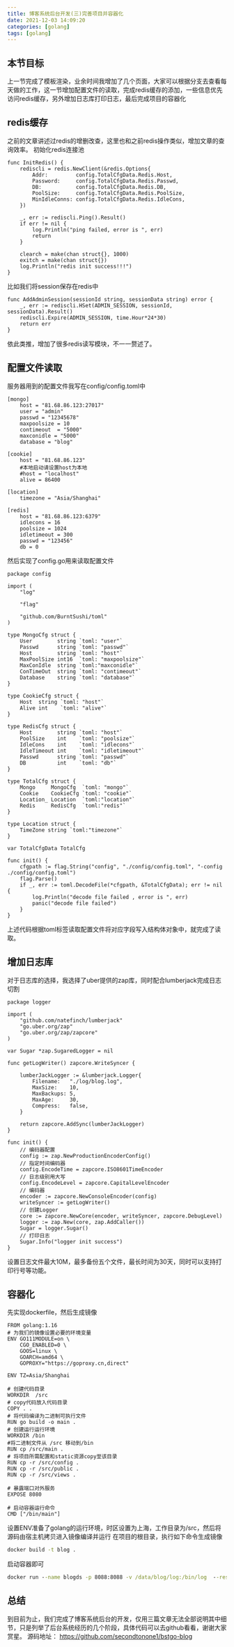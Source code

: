 ```yaml
---
title: 博客系统后台开发(三)完善项目并容器化
date: 2021-12-03 14:09:20
categories: [golang]
tags: [golang]
---
```

## 本节目标
上一节完成了模板渲染，业余时间我增加了几个页面，大家可以根据分支去查看每天做的工作，这一节增加配置文件的读取，完成redis缓存的添加，一些信息优先访问redis缓存，另外增加日志库打印日志，最后完成项目的容器化
<!--more-->
## redis缓存
之前的文章讲述过redis的增删改查，这里也和之前redis操作类似，增加文章的查询效率。
初始化redis连接池
``` golang
func InitRedis() {
	rediscli = redis.NewClient(&redis.Options{
		Addr:         config.TotalCfgData.Redis.Host,
		Password:     config.TotalCfgData.Redis.Passwd,
		DB:           config.TotalCfgData.Redis.DB,
		PoolSize:     config.TotalCfgData.Redis.PoolSize,
		MinIdleConns: config.TotalCfgData.Redis.IdleCons,
	})

	_, err := rediscli.Ping().Result()
	if err != nil {
		log.Println("ping failed, error is ", err)
		return
	}

	clearch = make(chan struct{}, 1000)
	exitch = make(chan struct{})
	log.Println("redis init success!!!")
}
```
比如我们将session保存在redis中
``` golang
func AddAdminSession(sessionId string, sessionData string) error {
	_, err := rediscli.HSet(ADMIN_SESSION, sessionId, sessionData).Result()
	rediscli.Expire(ADMIN_SESSION, time.Hour*24*30)
	return err
}
```
依此类推，增加了很多redis读写模块，不一一赘述了。
## 配置文件读取
服务器用到的配置文件我写在config/config.toml中
``` golang
[mongo]
    host = "81.68.86.123:27017"
    user = "admin"
    passwd = "12345678"
    maxpoolsize = 10
    contimeout  = "5000"
    maxconidle = "5000"
    database = "blog"

[cookie]
    host = "81.68.86.123"
    #本地启动请设置host为本地
    #host = "localhost"
    alive = 86400

[location]
    timezone = "Asia/Shanghai"

[redis]
    host = "81.68.86.123:6379"
    idlecons = 16
    poolsize = 1024
    idletimeout = 300
    passwd = "123456"
    db = 0
```
然后实现了config.go用来读取配置文件
``` golang
package config

import (
	"log"

	"flag"

	"github.com/BurntSushi/toml"
)

type MongoCfg struct {
	User        string `toml: "user"`
	Passwd      string `toml: "passwd"`
	Host        string `toml: "host"`
	MaxPoolSize int16  `toml: "maxpoolsize"`
	MaxConIdle  string `toml:"maxconidle"`
	ConTimeOut  string `toml: "contimeout"`
	Database    string `toml: "database"`
}

type CookieCfg struct {
	Host  string `toml: "host"`
	Alive int    `toml: "alive"`
}

type RedisCfg struct {
	Host        string `toml: "host"`
	PoolSize    int    `toml: "poolsize"`
	IdleCons    int    `toml: "idlecons"`
	IdleTimeout int    `toml: "idletimeout"`
	Passwd      string `toml: "passwd"`
	DB          int    `toml: "db"`
}

type TotalCfg struct {
	Mongo     MongoCfg  `toml: "mongo"`
	Cookie    CookieCfg `toml: "cookie"`
	Location_ Location  `toml:"location"`
	Redis     RedisCfg  `toml:"redis"`
}

type Location struct {
	TimeZone string `toml:"timezone"`
}

var TotalCfgData TotalCfg

func init() {
	cfgpath := flag.String("config", "./config/config.toml", "-config ./config/config.toml")
	flag.Parse()
	if _, err := toml.DecodeFile(*cfgpath, &TotalCfgData); err != nil {
		log.Println("decode file failed , error is ", err)
		panic("decode file failed")
	}
}
```
上述代码根据toml标签读取配置文件将对应字段写入结构体对象中，就完成了读取。
## 增加日志库
对于日志库的选择，我选择了uber提供的zap库，同时配合lumberjack完成日志切割
``` golang
package logger

import (
	"github.com/natefinch/lumberjack"
	"go.uber.org/zap"
	"go.uber.org/zap/zapcore"
)

var Sugar *zap.SugaredLogger = nil

func getLogWriter() zapcore.WriteSyncer {

	lumberJackLogger := &lumberjack.Logger{
		Filename:   "./log/blog.log",
		MaxSize:    10,
		MaxBackups: 5,
		MaxAge:     30,
		Compress:   false,
	}

	return zapcore.AddSync(lumberJackLogger)
}

func init() {
	// 编码器配置
	config := zap.NewProductionEncoderConfig()
	// 指定时间编码器
	config.EncodeTime = zapcore.ISO8601TimeEncoder
	// 日志级别用大写
	config.EncodeLevel = zapcore.CapitalLevelEncoder
	// 编码器
	encoder := zapcore.NewConsoleEncoder(config)
	writeSyncer := getLogWriter()
	// 创建Logger
	core := zapcore.NewCore(encoder, writeSyncer, zapcore.DebugLevel)
	logger := zap.New(core, zap.AddCaller())
	Sugar = logger.Sugar()
	// 打印日志
	Sugar.Info("logger init success")
}
```
设置日志文件最大10M，最多备份五个文件，最长时间为30天，同时可以支持打印行号等功能。
## 容器化
先实现dockerfile，然后生成镜像
``` golang
FROM golang:1.16
# 为我们的镜像设置必要的环境变量
ENV GO111MODULE=on \
    CGO_ENABLED=0 \
    GOOS=linux \
    GOARCH=amd64 \
	GOPROXY="https://goproxy.cn,direct"

ENV TZ=Asia/Shanghai

# 创建代码目录
WORKDIR  /src
# copy代码放入代码目录
COPY . .
# 将代码编译为二进制可执行文件
RUN go build -o main .
# 创建运行运行环境
WORKDIR /bin
#将二进制文件从 /src 移动到/bin
RUN cp /src/main .
# 将项目所需配置和static资源copy至该目录
RUN cp -r /src/config .
RUN cp -r /src/public .
RUN cp -r /src/views .

# 暴露端口对外服务
EXPOSE 8080

# 启动容器运行命令
CMD ["/bin/main"]
```
设置ENV准备了golang的运行环境，时区设置为上海，工作目录为/src，然后将源码由宿主机拷贝进入镜像编译并运行
在项目的根目录，执行如下命令生成镜像
``` cmd
docker build -t blog .
```
启动容器即可
``` cmd
docker run --name blogds -p 8088:8088 -v /data/blog/log:/bin/log  --restart=always  -d blog
```
## 总结
到目前为止，我们完成了博客系统后台的开发，仅用三篇文章无法全部说明其中细节，只是列举了后台系统经历的几个阶段，具体代码可以去github看看，谢谢大家赏星。
源码地址：
https://github.com/secondtonone1/bstgo-blog


